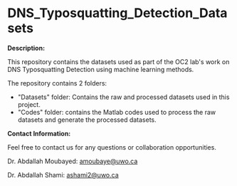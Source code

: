 # DNS_Typosquatting_Detection_Datasets
**Description:**

This repository contains the datasets used as part of the OC2 lab's work on DNS Typosquatting Detection using machine learning methods.

The repository contains 2 folders:
- "Datasets" folder: Contains the raw and processed datasets used in this project.
- "Codes" folder: contains the Matlab codes used to process the raw datasets and generate the processed datasets.

**Contact Information:**

Feel free to contact us for any questions or collaboration opportunities.

Dr. Abdallah Moubayed: amoubaye@uwo.ca

Dr. Abdallah Shami: ashami2@uwo.ca
